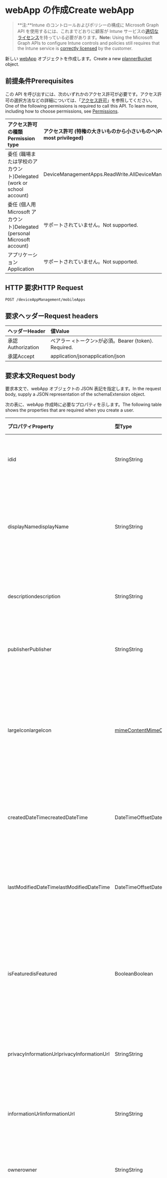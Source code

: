 # <a name="create-webapp"></a><span data-ttu-id="71996-101">webApp の作成</span><span class="sxs-lookup"><span data-stu-id="71996-101">Create webApp</span></span>

> <span data-ttu-id="71996-102">**注:**Intune のコントロールおよびポリシーの構成に Microsoft Graph API を使用するには、これまでどおりに顧客が Intune サービスの[適切なライセンス](https://go.microsoft.com/fwlink/?linkid=839381)を持っている必要があります。</span><span class="sxs-lookup"><span data-stu-id="71996-102">**Note:** Using the Microsoft Graph APIs to configure Intune controls and policies still requires that the Intune service is [correctly licensed](https://go.microsoft.com/fwlink/?linkid=839381) by the customer.</span></span>

<span data-ttu-id="71996-103">新しい [webApp](../resources/intune_apps_webapp.md) オブジェクトを作成します。</span><span class="sxs-lookup"><span data-stu-id="71996-103">Create a new [plannerBucket](../resources/intune_apps_webapp.md) object.</span></span>
## <a name="prerequisites"></a><span data-ttu-id="71996-104">前提条件</span><span class="sxs-lookup"><span data-stu-id="71996-104">Prerequisites</span></span>
<span data-ttu-id="71996-p101">この API を呼び出すには、次のいずれかのアクセス許可が必要です。アクセス許可の選択方法などの詳細については、「[アクセス許可](../../../concepts/permissions_reference.md)」を参照してください。</span><span class="sxs-lookup"><span data-stu-id="71996-p101">One of the following permissions is required to call this API. To learn more, including how to choose permissions, see [Permissions](../../../concepts/permissions_reference.md).</span></span>

|<span data-ttu-id="71996-107">アクセス許可の種類</span><span class="sxs-lookup"><span data-stu-id="71996-107">Permission type</span></span>|<span data-ttu-id="71996-108">アクセス許可 (特権の大きいものから小さいものへ)</span><span class="sxs-lookup"><span data-stu-id="71996-108">Permissions (from least to most privileged)</span></span>|
|:---|:---|
|<span data-ttu-id="71996-109">委任 (職場または学校のアカウント)</span><span class="sxs-lookup"><span data-stu-id="71996-109">Delegated (work or school account)</span></span>|<span data-ttu-id="71996-110">DeviceManagementApps.ReadWrite.All</span><span class="sxs-lookup"><span data-stu-id="71996-110">DeviceManagementApps.ReadWrite.All</span></span>|
|<span data-ttu-id="71996-111">委任 (個人用 Microsoft アカウント)</span><span class="sxs-lookup"><span data-stu-id="71996-111">Delegated (personal Microsoft account)</span></span>|<span data-ttu-id="71996-112">サポートされていません。</span><span class="sxs-lookup"><span data-stu-id="71996-112">Not supported.</span></span>|
|<span data-ttu-id="71996-113">アプリケーション</span><span class="sxs-lookup"><span data-stu-id="71996-113">Application</span></span>|<span data-ttu-id="71996-114">サポートされていません。</span><span class="sxs-lookup"><span data-stu-id="71996-114">Not supported.</span></span>|

## <a name="http-request"></a><span data-ttu-id="71996-115">HTTP 要求</span><span class="sxs-lookup"><span data-stu-id="71996-115">HTTP Request</span></span>
<!-- {
  "blockType": "ignored"
}
-->
``` http
POST /deviceAppManagement/mobileApps
```

## <a name="request-headers"></a><span data-ttu-id="71996-116">要求ヘッダー</span><span class="sxs-lookup"><span data-stu-id="71996-116">Request headers</span></span>
|<span data-ttu-id="71996-117">ヘッダー</span><span class="sxs-lookup"><span data-stu-id="71996-117">Header</span></span>|<span data-ttu-id="71996-118">値</span><span class="sxs-lookup"><span data-stu-id="71996-118">Value</span></span>|
|:---|:---|
|<span data-ttu-id="71996-119">承認</span><span class="sxs-lookup"><span data-stu-id="71996-119">Authorization</span></span>|<span data-ttu-id="71996-120">ベアラー &lt;トークン&gt;が必須。</span><span class="sxs-lookup"><span data-stu-id="71996-120">Bearer {token}. Required.</span></span>|
|<span data-ttu-id="71996-121">承諾</span><span class="sxs-lookup"><span data-stu-id="71996-121">Accept</span></span>|<span data-ttu-id="71996-122">application/json</span><span class="sxs-lookup"><span data-stu-id="71996-122">application/json</span></span>|

## <a name="request-body"></a><span data-ttu-id="71996-123">要求本文</span><span class="sxs-lookup"><span data-stu-id="71996-123">Request body</span></span>
<span data-ttu-id="71996-124">要求本文で、webApp オブジェクトの JSON 表記を指定します。</span><span class="sxs-lookup"><span data-stu-id="71996-124">In the request body, supply a JSON representation of the schemaExtension object.</span></span>

<span data-ttu-id="71996-125">次の表に、webApp 作成時に必要なプロパティを示します。</span><span class="sxs-lookup"><span data-stu-id="71996-125">The following table shows the properties that are required when you create a user.</span></span>

|<span data-ttu-id="71996-126">プロパティ</span><span class="sxs-lookup"><span data-stu-id="71996-126">Property</span></span>|<span data-ttu-id="71996-127">型</span><span class="sxs-lookup"><span data-stu-id="71996-127">Type</span></span>|<span data-ttu-id="71996-128">説明</span><span class="sxs-lookup"><span data-stu-id="71996-128">Description</span></span>|
|:---|:---|:---|
|<span data-ttu-id="71996-129">id</span><span class="sxs-lookup"><span data-stu-id="71996-129">id</span></span>|<span data-ttu-id="71996-130">String</span><span class="sxs-lookup"><span data-stu-id="71996-130">String</span></span>|<span data-ttu-id="71996-131">エンティティのキー。</span><span class="sxs-lookup"><span data-stu-id="71996-131">Name of the entity.</span></span> <span data-ttu-id="71996-132">[mobileApp](../resources/intune_apps_mobileapp.md) から継承します</span><span class="sxs-lookup"><span data-stu-id="71996-132">Inherited from [mobileApp](../resources/intune_apps_mobileapp.md)</span></span>|
|<span data-ttu-id="71996-133">displayName</span><span class="sxs-lookup"><span data-stu-id="71996-133">displayName</span></span>|<span data-ttu-id="71996-134">String</span><span class="sxs-lookup"><span data-stu-id="71996-134">String</span></span>|<span data-ttu-id="71996-135">管理者が提供またはインポートしたアプリのタイトル。</span><span class="sxs-lookup"><span data-stu-id="71996-135">The admin provided or imported title of the app.</span></span> <span data-ttu-id="71996-136">[mobileApp](../resources/intune_apps_mobileapp.md) から継承します</span><span class="sxs-lookup"><span data-stu-id="71996-136">Inherited from [mobileApp](../resources/intune_apps_mobileapp.md)</span></span>|
|<span data-ttu-id="71996-137">description</span><span class="sxs-lookup"><span data-stu-id="71996-137">description</span></span>|<span data-ttu-id="71996-138">String</span><span class="sxs-lookup"><span data-stu-id="71996-138">String</span></span>|<span data-ttu-id="71996-139">アプリの説明。</span><span class="sxs-lookup"><span data-stu-id="71996-139">The description of the app.</span></span> <span data-ttu-id="71996-140">[mobileApp](../resources/intune_apps_mobileapp.md) から継承します</span><span class="sxs-lookup"><span data-stu-id="71996-140">Inherited from [mobileApp](../resources/intune_apps_mobileapp.md)</span></span>|
|<span data-ttu-id="71996-141">publisher</span><span class="sxs-lookup"><span data-stu-id="71996-141">Publisher</span></span>|<span data-ttu-id="71996-142">String</span><span class="sxs-lookup"><span data-stu-id="71996-142">String</span></span>|<span data-ttu-id="71996-143">アプリの発行元。</span><span class="sxs-lookup"><span data-stu-id="71996-143">The name of the app.</span></span> <span data-ttu-id="71996-144">[mobileApp](../resources/intune_apps_mobileapp.md) から継承します</span><span class="sxs-lookup"><span data-stu-id="71996-144">Inherited from [mobileApp](../resources/intune_apps_mobileapp.md)</span></span>|
|<span data-ttu-id="71996-145">largeIcon</span><span class="sxs-lookup"><span data-stu-id="71996-145">largeIcon</span></span>|[<span data-ttu-id="71996-146">mimeContent</span><span class="sxs-lookup"><span data-stu-id="71996-146">MimeContent</span></span>](../resources/intune_apps_mimecontent.md)|<span data-ttu-id="71996-147">アプリの詳細に表示され、アイコンのアップロードに使用される大きいアイコン。</span><span class="sxs-lookup"><span data-stu-id="71996-147">The large icon, to be displayed in the app details and used for upload of the icon.</span></span> <span data-ttu-id="71996-148">[mobileApp](../resources/intune_apps_mobileapp.md) から継承します</span><span class="sxs-lookup"><span data-stu-id="71996-148">Inherited from [mobileApp](../resources/intune_apps_mobileapp.md)</span></span>|
|<span data-ttu-id="71996-149">createdDateTime</span><span class="sxs-lookup"><span data-stu-id="71996-149">createdDateTime</span></span>|<span data-ttu-id="71996-150">DateTimeOffset</span><span class="sxs-lookup"><span data-stu-id="71996-150">DateTimeOffset</span></span>|<span data-ttu-id="71996-151">アプリが作成された日時。</span><span class="sxs-lookup"><span data-stu-id="71996-151">The date and time when the page was created.</span></span> <span data-ttu-id="71996-152">[mobileApp](../resources/intune_apps_mobileapp.md) から継承します</span><span class="sxs-lookup"><span data-stu-id="71996-152">Inherited from [mobileApp](../resources/intune_apps_mobileapp.md)</span></span>|
|<span data-ttu-id="71996-153">lastModifiedDateTime</span><span class="sxs-lookup"><span data-stu-id="71996-153">lastModifiedDateTime</span></span>|<span data-ttu-id="71996-154">DateTimeOffset</span><span class="sxs-lookup"><span data-stu-id="71996-154">DateTimeOffset</span></span>|<span data-ttu-id="71996-155">アプリが最後に変更された日時。</span><span class="sxs-lookup"><span data-stu-id="71996-155">The date and time when the attachment was last modified.</span></span> <span data-ttu-id="71996-156">[mobileApp](../resources/intune_apps_mobileapp.md) から継承します</span><span class="sxs-lookup"><span data-stu-id="71996-156">Inherited from [mobileApp](../resources/intune_apps_mobileapp.md)</span></span>|
|<span data-ttu-id="71996-157">isFeatured</span><span class="sxs-lookup"><span data-stu-id="71996-157">isFeatured</span></span>|<span data-ttu-id="71996-158">Boolean</span><span class="sxs-lookup"><span data-stu-id="71996-158">Boolean</span></span>|<span data-ttu-id="71996-159">アプリが管理者のおすすめとしてマークされたかどうかを示す値。[mobileApp](../resources/intune_apps_mobileapp.md) から継承します</span><span class="sxs-lookup"><span data-stu-id="71996-159">The value indicating whether the app is marked as featured by the admin. Inherited from [mobileApp](../resources/intune_apps_mobileapp.md)</span></span>|
|<span data-ttu-id="71996-160">privacyInformationUrl</span><span class="sxs-lookup"><span data-stu-id="71996-160">privacyInformationUrl</span></span>|<span data-ttu-id="71996-161">String</span><span class="sxs-lookup"><span data-stu-id="71996-161">String</span></span>|<span data-ttu-id="71996-162">プライバシーに関する声明の URL。</span><span class="sxs-lookup"><span data-stu-id="71996-162">The privacy statement Url.</span></span> <span data-ttu-id="71996-163">[mobileApp](../resources/intune_apps_mobileapp.md) から継承します</span><span class="sxs-lookup"><span data-stu-id="71996-163">Inherited from [mobileApp](../resources/intune_apps_mobileapp.md)</span></span>|
|<span data-ttu-id="71996-164">informationUrl</span><span class="sxs-lookup"><span data-stu-id="71996-164">informationUrl</span></span>|<span data-ttu-id="71996-165">String</span><span class="sxs-lookup"><span data-stu-id="71996-165">String</span></span>|<span data-ttu-id="71996-166">詳細情報の URL。</span><span class="sxs-lookup"><span data-stu-id="71996-166">The more information Url.</span></span> <span data-ttu-id="71996-167">[mobileApp](../resources/intune_apps_mobileapp.md) から継承します</span><span class="sxs-lookup"><span data-stu-id="71996-167">Inherited from [mobileApp](../resources/intune_apps_mobileapp.md)</span></span>|
|<span data-ttu-id="71996-168">owner</span><span class="sxs-lookup"><span data-stu-id="71996-168">owner</span></span>|<span data-ttu-id="71996-169">String</span><span class="sxs-lookup"><span data-stu-id="71996-169">String</span></span>|<span data-ttu-id="71996-170">アプリの所有者。</span><span class="sxs-lookup"><span data-stu-id="71996-170">The owner of the timesheet.</span></span> <span data-ttu-id="71996-171">[mobileApp](../resources/intune_apps_mobileapp.md) から継承します</span><span class="sxs-lookup"><span data-stu-id="71996-171">Inherited from [mobileApp](../resources/intune_apps_mobileapp.md)</span></span>|
|<span data-ttu-id="71996-172">developer</span><span class="sxs-lookup"><span data-stu-id="71996-172">developer</span></span>|<span data-ttu-id="71996-173">String</span><span class="sxs-lookup"><span data-stu-id="71996-173">String</span></span>|<span data-ttu-id="71996-174">アプリの開発者。</span><span class="sxs-lookup"><span data-stu-id="71996-174">The name of the app.</span></span> <span data-ttu-id="71996-175">[mobileApp](../resources/intune_apps_mobileapp.md) から継承します</span><span class="sxs-lookup"><span data-stu-id="71996-175">Inherited from [mobileApp](../resources/intune_apps_mobileapp.md)</span></span>|
|<span data-ttu-id="71996-176">notes</span><span class="sxs-lookup"><span data-stu-id="71996-176">notes</span></span>|<span data-ttu-id="71996-177">String</span><span class="sxs-lookup"><span data-stu-id="71996-177">String</span></span>|<span data-ttu-id="71996-178">アプリ用のメモ。</span><span class="sxs-lookup"><span data-stu-id="71996-178">Notes for the app.</span></span> <span data-ttu-id="71996-179">[mobileApp](../resources/intune_apps_mobileapp.md) から継承します</span><span class="sxs-lookup"><span data-stu-id="71996-179">Inherited from [mobileApp](../resources/intune_apps_mobileapp.md)</span></span>|
|<span data-ttu-id="71996-180">publishingState</span><span class="sxs-lookup"><span data-stu-id="71996-180">publishingState</span></span>|<span data-ttu-id="71996-181">String</span><span class="sxs-lookup"><span data-stu-id="71996-181">String</span></span>|<span data-ttu-id="71996-182">アプリの発行の状態。</span><span class="sxs-lookup"><span data-stu-id="71996-182">The publishing state for the app.</span></span> <span data-ttu-id="71996-183">アプリが発行されていない限り、アプリを割り当てることができません。</span><span class="sxs-lookup"><span data-stu-id="71996-183">The app cannot be assigned unless the app is published.</span></span> <span data-ttu-id="71996-184">[mobileApp](../resources/intune_apps_mobileapp.md) から継承します。可能な値は、`notPublished`、`processing`、`published` です。</span><span class="sxs-lookup"><span data-stu-id="71996-184">Inherited from [mobileApp](../resources/intune_apps_mobileapp.md) Possible values are: `notPublished`, `processing`, `published`.</span></span>|
|<span data-ttu-id="71996-185">appUrl</span><span class="sxs-lookup"><span data-stu-id="71996-185">appUrl</span></span>|<span data-ttu-id="71996-186">String</span><span class="sxs-lookup"><span data-stu-id="71996-186">String</span></span>|<span data-ttu-id="71996-187">Web アプリの URL。</span><span class="sxs-lookup"><span data-stu-id="71996-187">The web app URL.</span></span>|
|<span data-ttu-id="71996-188">useManagedBrowser</span><span class="sxs-lookup"><span data-stu-id="71996-188">useManagedBrowser</span></span>|<span data-ttu-id="71996-189">Boolean</span><span class="sxs-lookup"><span data-stu-id="71996-189">Boolean</span></span>|<span data-ttu-id="71996-190">管理対象のブラウザーを使用するかどうかを指定します。</span><span class="sxs-lookup"><span data-stu-id="71996-190">Whether or not to use managed browser.</span></span> <span data-ttu-id="71996-191">このプロパティは、Android と iOS にのみ適用されます。</span><span class="sxs-lookup"><span data-stu-id="71996-191">This property is only applicable for Android and IOS.</span></span>|



## <a name="response"></a><span data-ttu-id="71996-192">応答</span><span class="sxs-lookup"><span data-stu-id="71996-192">Response</span></span>
<span data-ttu-id="71996-193">成功した場合、このメソッドは `201 Created` 応答コードと、応答本文で [webApp](../resources/intune_apps_webapp.md) オブジェクトを返します。</span><span class="sxs-lookup"><span data-stu-id="71996-193">If successful, this method returns a `201 Created` response code and a [section](../resources/intune_apps_webapp.md) object in the response body.</span></span>

## <a name="example"></a><span data-ttu-id="71996-194">例</span><span class="sxs-lookup"><span data-stu-id="71996-194">Example</span></span>
### <a name="request"></a><span data-ttu-id="71996-195">要求</span><span class="sxs-lookup"><span data-stu-id="71996-195">Request</span></span>
<span data-ttu-id="71996-196">以下は、要求の例です。</span><span class="sxs-lookup"><span data-stu-id="71996-196">Here is an example of the request.</span></span>
``` http
POST https://graph.microsoft.com/v1.0/deviceAppManagement/mobileApps
Content-type: application/json
Content-length: 709

{
  "@odata.type": "#microsoft.graph.webApp",
  "displayName": "Display Name value",
  "description": "Description value",
  "publisher": "Publisher value",
  "largeIcon": {
    "@odata.type": "microsoft.graph.mimeContent",
    "type": "Type value",
    "value": "dmFsdWU="
  },
  "lastModifiedDateTime": "2017-01-01T00:00:35.1329464-08:00",
  "isFeatured": true,
  "privacyInformationUrl": "https://example.com/privacyInformationUrl/",
  "informationUrl": "https://example.com/informationUrl/",
  "owner": "Owner value",
  "developer": "Developer value",
  "notes": "Notes value",
  "publishingState": "processing",
  "appUrl": "https://example.com/appUrl/",
  "useManagedBrowser": true
}
```

### <a name="response"></a><span data-ttu-id="71996-197">応答</span><span class="sxs-lookup"><span data-stu-id="71996-197">Response</span></span>
<span data-ttu-id="71996-p116">以下は、応答の例です。注:簡潔にするために、ここに示す応答オブジェクトは切り詰められている場合があります。すべてのプロパティは実際の呼び出しから返されます。</span><span class="sxs-lookup"><span data-stu-id="71996-p116">Here is an example of the response. Note: The response object shown here may be truncated for brevity. All of the properties will be returned from an actual call.</span></span>
``` http
HTTP/1.1 201 Created
Content-Type: application/json
Content-Length: 817

{
  "@odata.type": "#microsoft.graph.webApp",
  "id": "4bdc5d30-5d30-4bdc-305d-dc4b305ddc4b",
  "displayName": "Display Name value",
  "description": "Description value",
  "publisher": "Publisher value",
  "largeIcon": {
    "@odata.type": "microsoft.graph.mimeContent",
    "type": "Type value",
    "value": "dmFsdWU="
  },
  "createdDateTime": "2017-01-01T00:02:43.5775965-08:00",
  "lastModifiedDateTime": "2017-01-01T00:00:35.1329464-08:00",
  "isFeatured": true,
  "privacyInformationUrl": "https://example.com/privacyInformationUrl/",
  "informationUrl": "https://example.com/informationUrl/",
  "owner": "Owner value",
  "developer": "Developer value",
  "notes": "Notes value",
  "publishingState": "processing",
  "appUrl": "https://example.com/appUrl/",
  "useManagedBrowser": true
}
```



